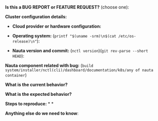 <!-- Thanks for filing an issue! Before hitting the button, please answer these questions.-->

**Is this a BUG REPORT or FEATURE REQUEST?** (choose one):

<!--
If this is a BUG REPORT, please:
  - Fill in as much of the template below as you can.
If this is a FEATURE REQUEST, please:
  - Describe *in detail* the feature/behavior/change you'd like to see.

In both cases, be ready for followup questions, and please respond in a timely
manner. If we can't reproduce a bug or think a feature already exists, we
might close your issue. If we're wrong, PLEASE feel free to reopen it and
explain why.
-->

**Cluster configuration details:**
- **Cloud provider or hardware configuration:**

- **Operating system:** (`printf "$(uname -srm)\n$(cat /etc/os-release)\n"`):

- **Nauta version and commit:** (`nctl version`)(`git rev-parse --short HEAD`):

**Nauta component related with bug:** (`build system/installer/nctl(cli)/dashboard/documentation/k8s/any of nauta container`)
<!-- If ticket is related with platform build system, please attach file from tools/.workspace/k8s_installer_build.log
If ticket is about Nauta installer please provide yaml config file used for installation. 
-->

**What is the current behavior?**

**What is the expected behavior?**

**Steps to reproduce:**
* 
*

**Anything else do we need to know**:
<!-- Attachments, detailed description, custom configurations etc. -->
